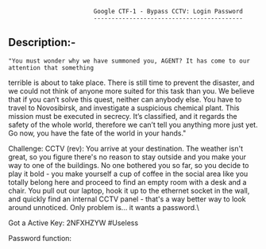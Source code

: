 
			                Google CTF-1 - Bypass CCTV: Login Password
			                ------------------------------------------

 Description:-
--------------
	"You must wonder why we have summoned you, AGENT? It has come to our attention that something 
  terrible is about to take place. There is still time to prevent the disaster, and we could not think 
  of anyone more suited for this task than you. We believe that if you can’t solve this quest, 
  neither can anybody else. 
  You have to travel to Novosibirsk, and investigate a suspicious chemical plant. This mission must be 
  executed in secrecy. It’s classified, and it regards the safety of the whole world, therefore we can’t 
  tell you anything more just yet. Go now, you have the fate of the world in your hands."

Challenge: CCTV (rev):
You arrive at your destination. The weather isn't great, so you figure there's no reason to stay outside 
and you make your way to one of the buildings. No one bothered you so far, so you decide to 
play it bold - you make yourself a cup of coffee in the social area like you totally 
belong here and proceed to find an empty room with a desk and a chair. You pull out 
our laptop, hook it up to the ethernet socket in the wall, and quickly find an internal CCTV 
panel - that's a way better way to look around unnoticed. Only problem is... it wants a password.\



 Got a Active Key: 2NFXHZYW    #Useless 

Password function: 

  <script>
const checkPassword = () => {
  const v = document.getElementById("password").value;
  const p = Array.from(v).map(a => 0xCafe + a.charCodeAt(0));

  if(p[0] === 52037 &&
     p[6] === 52081 &&
     p[5] === 52063 &&
     p[1] === 52077 &&
     p[9] === 52077 &&
     p[10] === 52080 &&
     p[4] === 52046 &&
     p[3] === 52066 &&
     p[8] === 52085 &&
     p[7] === 52081 &&
     p[2] === 52077 &&
     p[11] === 52066) {
    window.location.replace(v + ".html");
  } else {
    alert("Wrong password!");
  }
}



 Here is 'OxCafe(=51966)' is added to the character code of each character of the password, and its checked
 whether it becomes a certain value.
 
 You can pull it reverse and convert it to character.

 #Code:
 	arr = [52037,
		52081,
		52063,
		552077,
     		52077, 
     		52080, 
     		52046, 
     		52066, 
     		52085, 
     		52081, 
     		52077, 
     		52066]
	for i in arr:
	    print(char(v-0xcaf),end="")

      
 